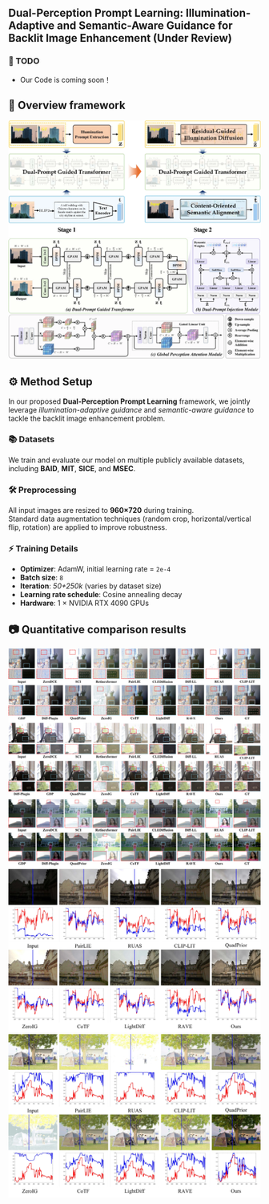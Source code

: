  
## Dual-Perception Prompt Learning: Illumination-Adaptive and Semantic-Aware Guidance for Backlit Image Enhancement (Under Review)


### 📌 TODO
- Our Code is coming soon！


## 🔎 Overview framework
![Network](/figs/Figures_Framework.webp)
![Framework](/figs/Figures_network7.webp)

## ⚙️ Method Setup
In our proposed **Dual-Perception Prompt Learning** framework, we jointly leverage *illumination-adaptive guidance* and *semantic-aware guidance* to tackle the backlit image enhancement problem.

### 📚 Datasets
We train and evaluate our model on multiple publicly available datasets, including **BAID**, **MIT**, **SICE**, and **MSEC**.  


### 🛠 Preprocessing
All input images are resized to **960×720** during training.  
Standard data augmentation techniques (random crop, horizontal/vertical flip, rotation) are applied to improve robustness.

### ⚡ Training Details
- **Optimizer**: AdamW, initial learning rate = `2e-4`  
- **Batch size**: `8`  
- **Iteration**: *50+250k* (varies by dataset size)  
- **Learning rate schedule**: Cosine annealing decay  
- **Hardware**: 1 × NVIDIA RTX 4090 GPUs

## 📷 Quantitative comparison results
![Comparison results of BAID Dataset.](/figs/Figures_BAID4.webp)
![Comparison results of MIT Dataset.](/figs/Figures_mit3.webp)
![Comparison results of SICE Dataset.](/figs/Figures_app_low.webp)
![Comparison results of MSEC Dataset.](/figs/Figures_app_over.webp)


